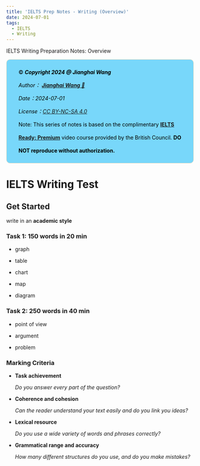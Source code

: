 ```yaml
---
title: 'IELTS Prep Notes - Writing (Overview)'
date: 2024-07-01
tags:
  - IELTS
  - Writing
---
```


IELTS Writing Preparation Notes: Overview

<div style="color:black; background-color:#78D7FA; border: 1px solid #FFE0C3; border-radius: 10px; margin-bottom:0rem">
    <p style="margin:1rem; padding-left: 1rem; line-height: 2.5;">
        ©️ <b><i>Copyright 2024 @ Jianghai Wang</i></b><br/>
        <i>Author：
            <b>
            <a href="mailto:wang_jianghai@buaa.edu.cn">Jianghai Wang 📨 </a>
            </b>
        </i>
        <br/>
        <i>Date：2024-07-01</i><br/>
        <i>License：<a rel="license" href="http://creativecommons.org/licenses/by-nc-sa/4.0/">CC BY-NC-SA 4.0</a></i><br/>
        Note: This series of notes is based on the complimentary <a href="https://britishcouncil.gelielts.cn/"><b>IELTS Ready: Premium</b></a> video course provided by the British Council. <b>DO NOT reproduce without authorization.</b><br/>
    </p>
</div>

# IELTS Writing Test

## Get Started

write in an **academic style**

### Task 1: 150 words in 20 min

- graph

- table

- chart

- map

- diagram

### Task 2: 250 words in 40 min

- point of view

- argument

- problem

### Marking Criteria

- **Task achievement**
  
  *Do you answer every part of the question?*

- **Coherence and cohesion**
  
  *Can the reader understand your text easily and do you link you ideas?*

- **Lexical resource**
  
  *Do you use a wide variety of words and phrases correctly?*

- **Grammatical range and accuracy**
  
  *How many different structures do you use, and do you make mistakes?*